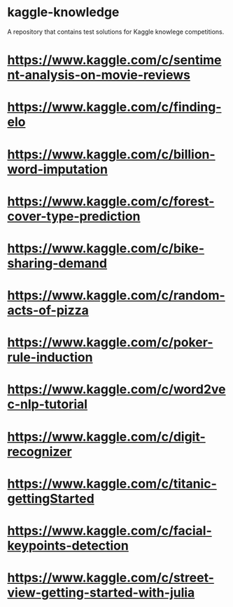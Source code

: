 kaggle-knowledge
================
A repository that contains test solutions for Kaggle knowlege competitions.
# https://www.kaggle.com/c/sentiment-analysis-on-movie-reviews
# https://www.kaggle.com/c/finding-elo
# https://www.kaggle.com/c/billion-word-imputation
# https://www.kaggle.com/c/forest-cover-type-prediction
# https://www.kaggle.com/c/bike-sharing-demand
# https://www.kaggle.com/c/random-acts-of-pizza
# https://www.kaggle.com/c/poker-rule-induction
# https://www.kaggle.com/c/word2vec-nlp-tutorial
# https://www.kaggle.com/c/digit-recognizer
# https://www.kaggle.com/c/titanic-gettingStarted
# https://www.kaggle.com/c/facial-keypoints-detection
# https://www.kaggle.com/c/street-view-getting-started-with-julia

